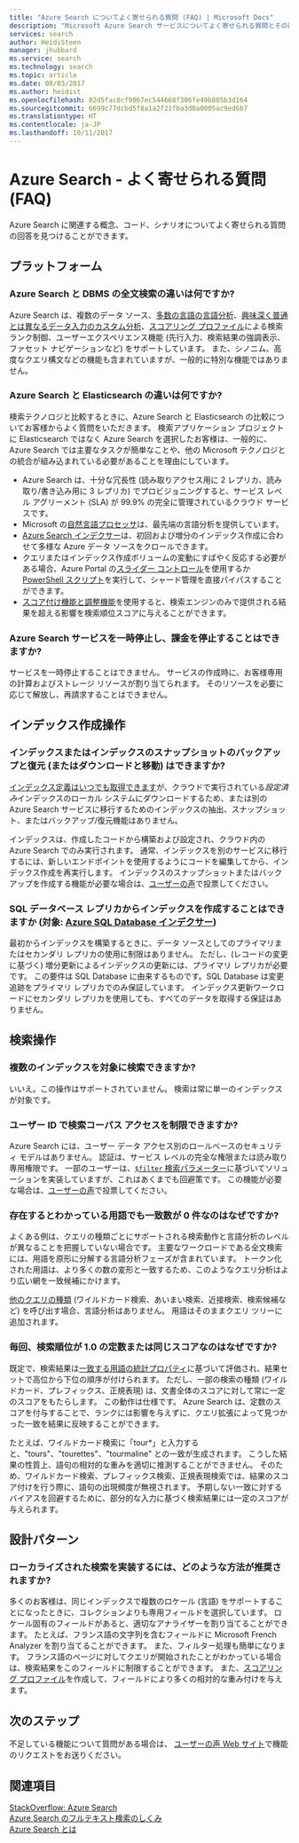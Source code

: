 ```yaml
---
title: "Azure Search についてよく寄せられる質問 (FAQ) | Microsoft Docs"
description: "Microsoft Azure Search サービスについてよく寄せられる質問とその回答が掲載されています"
services: search
author: HeidiSteen
manager: jhubbard
ms.service: search
ms.technology: search
ms.topic: article
ms.date: 08/03/2017
ms.author: heidist
ms.openlocfilehash: 02d5fac8cf9067ec544668f306fe49b805b3d164
ms.sourcegitcommit: 6699c77dcbd5f8a1a2f21fba3d0a0005ac9ed6b7
ms.translationtype: HT
ms.contentlocale: ja-JP
ms.lasthandoff: 10/11/2017
---
```

# <a name="azure-search---frequently-asked-questions-faq"></a>Azure Search - よく寄せられる質問 (FAQ)
 
 Azure Search に関連する概念、コード、シナリオについてよく寄せられる質問の回答を見つけることができます。

## <a name="platform"></a>プラットフォーム

### <a name="how-is-azure-search-different-from-full-text-search-in-my-dbms"></a>Azure Search と DBMS の全文検索の違いは何ですか?

Azure Search は、複数のデータ ソース、[多数の言語の言語分析](https://docs.microsoft.com/rest/api/searchservice/language-support)、[興味深く普通とは異なるデータ入力のカスタム分析](https://docs.microsoft.com/rest/api/searchservice/custom-analyzers-in-azure-search)、[スコアリング プロファイル](https://docs.microsoft.com/rest/api/searchservice/add-scoring-profiles-to-a-search-index)による検索ランク制御、ユーザーエクスペリエンス機能 (先行入力、検索結果の強調表示、ファセット ナビゲーションなど) をサポートしています。 また、シノニム、高度なクエリ構文などの機能も含まれていますが、一般的に特別な機能ではありません。

### <a name="what-is-the-difference-between-azure-search-and-elasticsearch"></a>Azure Search と Elasticsearch の違いは何ですか?

検索テクノロジと比較するときに、Azure Search と Elasticsearch の比較についてお客様からよく質問をいただきます。 検索アプリケーション プロジェクトに Elasticsearch ではなく Azure Search を選択したお客様は、一般的に、Azure Search では主要なタスクが簡単なことや、他の Microsoft テクノロジとの統合が組み込まれている必要があることを理由にしています。

+ Azure Search は、十分な冗長性 (読み取りアクセス用に 2 レプリカ、読み取り/書き込み用に 3 レプリカ) でプロビジョニングすると、サービス レベル アグリーメント (SLA) が 99.9% の完全に管理されているクラウド サービスです。
+ Microsoft の[自然言語プロセッサ](https://docs.microsoft.com/rest/api/searchservice/language-support)は、最先端の言語分析を提供しています。  
+ [Azure Search インデクサー](search-indexer-overview.md)は、初回および増分のインデックス作成に合わせて多様な Azure データ ソースをクロールできます。
+ クエリまたはインデックス作成ボリュームの変動にすばやく反応する必要がある場合、Azure Portal の[スライダー コントロール](search-manage.md#scale-up-or-down)を使用するか [PowerShell スクリプト](search-manage-powershell.md)を実行して、シャード管理を直接パイパスすることができます。  
+ [スコア付け機能と調整機能](https://docs.microsoft.com/rest/api/searchservice/add-scoring-profiles-to-a-search-index)を使用すると、検索エンジンのみで提供される結果を超える影響を検索順位スコアに与えることができます。 

### <a name="can-i-pause-azure-search-service-and-stop-billing"></a>Azure Search サービスを一時停止し、課金を停止することはできますか?

サービスを一時停止することはできません。 サービスの作成時に、お客様専用の計算およびストレージ リソースが割り当てられます。 そのリソースを必要に応じて解放し、再請求することはできません。 

## <a name="indexing-operations"></a>インデックス作成操作

### <a name="backup-and-restore-or-download-and-move-indexes-or-index-snapshots"></a>インデックスまたはインデックスのスナップショットのバックアップと復元 (またはダウンロードと移動) はできますか?

[インデックス定義はいつでも取得できます](https://docs.microsoft.com/rest/api/searchservice/get-index)が、クラウドで実行されている*設定済み*インデックスのローカル システムにダウンロードするため、または別の Azure Search サービスに移行するためのインデックスの抽出、スナップショット、またはバックアップ/復元機能はありません。 

インデックスは、作成したコードから構築および設定され、クラウド内の Azure Search でのみ実行されます。 通常、インデックスを別のサービスに移行するには、新しいエンドポイントを使用するようにコードを編集してから、インデックス作成を再実行します。 インデックスのスナップショットまたはバックアップを作成する機能が必要な場合は、[ユーザーの声](https://feedback.azure.com/forums/263029-azure-search/suggestions/8021610-backup-snapshot-of-index)で投票してください。

### <a name="can-i-index-from-sql-database-replicas-applies-to-azure-sql-database-indexershttpsdocsmicrosoftcomazuresearchsearch-howto-connecting-azure-sql-database-to-azure-search-using-indexers"></a>SQL データベース レプリカからインデックスを作成することはできますか (対象: [Azure SQL Database インデクサー](https://docs.microsoft.com/azure/search/search-howto-connecting-azure-sql-database-to-azure-search-using-indexers))

 最初からインデックスを構築するときに、データ ソースとしてのプライマリまたはセカンダリ レプリカの使用に制限はありません。 ただし、(レコードの変更に基づく) 増分更新によるインデックスの更新には、プライマリ レプリカが必要です。 この要件は SQL Database に由来するものです。SQL Database は変更追跡をプライマリ レプリカでのみ保証しています。 インデックス更新ワークロードにセカンダリ レプリカを使用しても、すべてのデータを取得する保証はありません。

## <a name="search-operations"></a>検索操作

### <a name="can-i-search-across-multiple-indexes"></a>複数のインデックスを対象に検索できますか?

いいえ。この操作はサポートされていません。 検索は常に単一のインデックスが対象です。

### <a name="can-i-restrict-search-corpus-access-by-user-identity"></a>ユーザー ID で検索コーパス アクセスを制限できますか?

Azure Search には、ユーザー データ アクセス別のロールベースのセキュリティ モデルはありません。 認証は、サービス レベルの完全な権限または読み取り専用権限です。 一部のユーザーは、[`$filter` 検索パラメーター](https://docs.microsoft.com/rest/api/searchservice/search-documents)に基づいてソリューションを実装していますが、これはあくまでも回避策です。 この機能が必要な場合は、[ユーザーの声](https://feedback.azure.com/forums/263029-azure-search/category/86074-security)で投票してください。

### <a name="why-are-there-zero-matches-on-terms-i-know-to-be-valid"></a>存在するとわかっている用語でも一致数が 0 件なのはなぜですか?

よくある例は、クエリの種類ごとにサポートされる検索動作と言語分析のレベルが異なることを把握していない場合です。 主要なワークロードである全文検索には、用語を原形に分解する言語分析フェーズが含まれています。 トークン化された用語は、より多くの数の変形と一致するため、このようなクエリ分析はより広い網を一致候補にかけます。

[他のクエリの種類](https://docs.microsoft.com/rest/api/searchservice/lucene-query-syntax-in-azure-search) (ワイルドカード検索、あいまい検索、近接検索、検索候補など) を呼び出す場合、言語分析はありません。 用語はそのままクエリ ツリーに追加されます。 

### <a name="why-is-the-search-rank-a-constant-or-equal-score-of-10-for-every-hit"></a>毎回、検索順位が 1.0 の定数または同じスコアなのはなぜですか?

既定で、検索結果は[一致する用語の統計プロパティ](search-lucene-query-architecture.md#stage-4-scoring)に基づいて評価され、結果セットで高位から下位の順序が付けられます。 ただし、一部の検索の種類 (ワイルドカード、プレフィックス、正規表現) は、文書全体のスコアに対して常に一定のスコアをもたらします。 この動作は仕様です。 Azure Search は、定数のスコアを付与することで、ランクには影響を与えずに、クエリ拡張によって見つかった一致を結果に反映することができます。 

たとえば、ワイルドカード検索に「tour*」と入力すると、"tours"、"tourettes"、"tourmaline" との一致が生成されます。 こうした結果の性質上、語句の相対的な重みを適切に推測することができません。 そのため、ワイルドカード検索、プレフィックス検索、正規表現検索では、結果のスコア付けを行う際に、語句の出現頻度が無視されます。 予期しない一致に対するバイアスを回避するために、部分的な入力に基づく検索結果には一定のスコアが与えられます。

## <a name="design-patterns"></a>設計パターン

### <a name="what-is-the-best-approach-for-implementing-localized-search"></a>ローカライズされた検索を実装するには、どのような方法が推奨されますか?

多くのお客様は、同じインデックスで複数のロケール (言語) をサポートすることになったときに、コレクションよりも専用フィールドを選択しています。 ロケール固有のフィールドがあると、適切なアナライザーを割り当てることができます。 たとえば、フランス語の文字列を含むフィールドに Microsoft French Analyzer を割り当てることができます。 また、フィルター処理も簡単になります。 フランス語のページに対してクエリが開始されたことがわかっている場合は、検索結果をこのフィールドに制限することができます。 また、[スコアリング プロファイル](https://docs.microsoft.com/rest/api/searchservice/add-scoring-profiles-to-a-search-index)を作成して、フィールドにより多くの相対的な重み付けを与えます。

## <a name="next-steps"></a>次のステップ

不足している機能について質問がある場合は、 [ユーザーの声 Web サイト](https://feedback.azure.com/forums/263029-azure-search)で機能のリクエストをお送りください。

## <a name="see-also"></a>関連項目

 [StackOverflow: Azure Search](https://stackoverflow.com/questions/tagged/azure-search)   
 [Azure Search のフルテキスト検索のしくみ](search-lucene-query-architecture.md)  
 [Azure Search とは](search-what-is-azure-search.md)

 